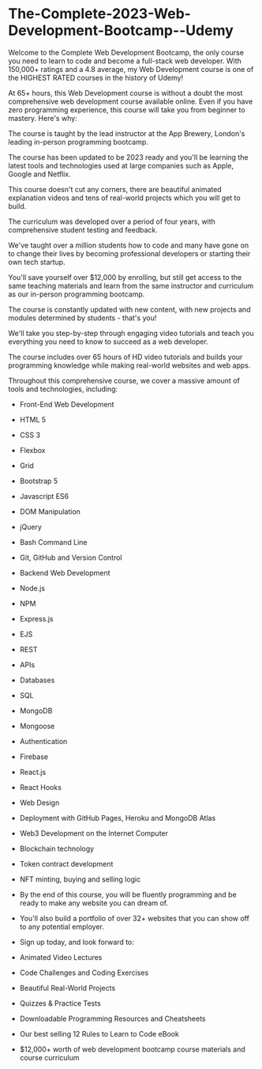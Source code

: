 # The-Complete-2023-Web-Development-Bootcamp--Udemy
Welcome to the Complete Web Development Bootcamp, the only course you need to learn to code and become a full-stack web developer. With 150,000+ ratings and a 4.8 average, my Web Development course is one of the HIGHEST RATED courses in the history of Udemy! 

At 65+ hours, this Web Development course is without a doubt the most comprehensive web development course available online. Even if you have zero programming experience, this course will take you from beginner to mastery. Here's why:

The course is taught by the lead instructor at the App Brewery, London's leading in-person programming bootcamp.

The course has been updated to be 2023 ready and you'll be learning the latest tools and technologies used at large companies such as Apple, Google and Netflix.

This course doesn't cut any corners, there are beautiful animated explanation videos and tens of real-world projects which you will get to build.

The curriculum was developed over a period of four years, with comprehensive student testing and feedback.

We've taught over a million students how to code and many have gone on to change their lives by becoming professional developers or starting their own tech startup.

You'll save yourself over $12,000 by enrolling, but still get access to the same teaching materials and learn from the same instructor and curriculum as our in-person programming bootcamp.

The course is constantly updated with new content, with new projects and modules determined by students - that's you!



We'll take you step-by-step through engaging video tutorials and teach you everything you need to know to succeed as a web developer.

The course includes over 65 hours of HD video tutorials and builds your programming knowledge while making real-world websites and web apps.



Throughout this comprehensive course, we cover a massive amount of tools and technologies, including:

- Front-End Web Development

- HTML 5

- CSS 3

- Flexbox

- Grid

- Bootstrap 5

- Javascript ES6

- DOM Manipulation

- jQuery

- Bash Command Line

- Git, GitHub and Version Control

- Backend Web Development

- Node.js

- NPM

- Express.js

- EJS

- REST

- APIs

- Databases

- SQL

- MongoDB

- Mongoose

- Authentication

- Firebase

- React.js

- React Hooks

- Web Design

- Deployment with GitHub Pages, Heroku and MongoDB Atlas

- Web3 Development on the Internet Computer

- Blockchain technology

- Token contract development

- NFT minting, buying and selling logic

- By the end of this course, you will be fluently programming and be ready to make any website you can dream of.

- You'll also build a portfolio of over 32+ websites that you can show off to any potential employer.

- Sign up today, and look forward to:

- Animated Video Lectures

- Code Challenges and Coding Exercises

- Beautiful Real-World Projects

- Quizzes & Practice Tests

- Downloadable Programming Resources and Cheatsheets

- Our best selling 12 Rules to Learn to Code eBook

- $12,000+ worth of web development bootcamp course materials and course curriculum

